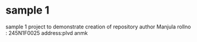 # sample 1
sample 1 project to demonstrate creation of repository
author Manjula
rollno : 245N1F0025
address:plvd
anmk

